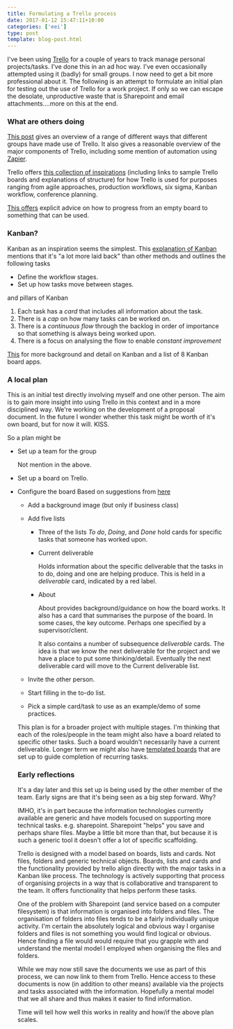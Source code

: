 ```yaml
---
title: Formulating a Trello process
date: 2017-01-12 15:47:11+10:00
categories: ['eei']
type: post
template: blog-post.html
---
```

I've been using [Trello](http://trello.com) for a couple of years to track manage personal projects/tasks. I've done this in an ad hoc way. I've even occasionally attempted using it (badly) for small groups. I now need to get a bit more professional about it. The following is an attempt to formulate an initial plan for testing out the use of Trello for a work project. If only so we can escape the desolate, unproductive waste that is Sharepoint and email attachments....more on this at the end.

### What are others doing

[This post](https://wpcurve.com/trello-for-project-management/) gives an overview of a range of different ways that different groups have made use of Trello. It also gives a reasonable overview of the major components of Trello, including some mention of automation using [Zapier](https://zapier.com/).

Trello offers [this collection of inspirations](https://trello.com/inspiration/project-management) (including links to sample Trello boards and explanations of structure) for how Trello is used for purposes ranging from agile approaches, production workflows, six sigma, Kanban workflow, conference planning.

[This offers](http://blog.trello.com/trello-board-best-practices) explicit advice on how to progress from an empty board to something that can be used.

### Kanban?

Kanban as an inspiration seems the simplest. This [explanation of Kanban](https://zapier.com/learn/project-management/project-management-systems/#kanban) mentions that it's "a lot more laid back" than other methods and outlines the following tasks

- Define the workflow stages.
- Set up how tasks move between stages.

and pillars of Kanban

1. Each task has a _card_ that includes all information about the task.
2. There is a _cap_ on how many tasks can be worked on.
3. There is a _continuous flow_ through the backlog in order of importance so that something is always being worked upon.
4. There is a focus on analysing the flow to enable _constant improvement_

[This](https://zapier.com/learn/project-management/kanban-board/) for more background and detail on Kanban and a list of 8 Kanban board apps.

### A local plan

This is an initial test directly involving myself and one other person. The aim is to gain more insight into using Trello in this context and in a more disciplined way. We're working on the development of a proposal document. In the future I wonder whether this task might be worth of it's own board, but for now it will. KISS.

So a plan might be

- Set up a team for the group
    
    Not mention in the above.
    
- Set up a board on Trello.
- Configure the board Based on suggestions from [here](http://blog.trello.com/trello-board-best-practices)
    
    - Add a background image (but only if business class)
    - Add five lists
        - Three of the lists _To do_, _Doing_, and _Done_ hold cards for specific tasks that someone has worked upon.
        - Current deliverable
            
            Holds information about the specific deliverable that the tasks in to do, doing and one are helping produce. This is held in a _deliverable_ card, indicated by a red label.
            
        - About
            
            About provides background/guidance on how the board works. It also has a card that summarises the purpose of the board. In some cases, the key outcome. Perhaps one specified by a supervisor/client.
            
            It also contains a number of subsequence _deliverable_ cards. The idea is that we know the next deliverable for the project and we have a place to put some thinking/detail. Eventually the next deliverable card will move to the Current deliverable list.
            
    - Invite the other person.
    - Start filling in the to-do list.
    - Pick a simple card/task to use as an example/demo of some practices.
    
    This plan is for a broader project with multiple stages. I'm thinking that each of the roles/people in the team might also have a board related to specific other tasks. Such a board wouldn't necessarily have a current deliverable. Longer term we might also have [templated boards](http://help.trello.com/article/800-creating-templates-for-cards-lists-and-boards) that are set up to guide completion of recurring tasks.
    
    ### Early reflections
    
    It's a day later and this set up is being used by the other member of the team. Early signs are that it's being seen as a big step forward. Why?
    
    IMHO, it's in part because the information technologies currently available are generic and have models focused on supporting more technical tasks. e.g. sharepoint. Sharepoint "helps" you save and perhaps share files. Maybe a little bit more than that, but because it is such a generic tool it doesn't offer a lot of specific scaffolding.
    
    Trello is designed with a model based on boards, lists and cards. Not files, folders and generic technical objects. Boards, lists and cards and the functionality provided by trello align directly with the major tasks in a Kanban like process. The technology is actively supporting that process of organising projects in a way that is collaborative and transparent to the team. It offers functionality that helps perform these tasks.
    
    One of the problem with Sharepoint (and service based on a computer filesystem) is that information is organised into folders and files. The organisation of folders into files tends to be a fairly individually unique activity. I'm certain the absolutely logical and obvious way I organise folders and files is not something you would find logical or obvious. Hence finding a file would would require that you grapple with and understand the mental model I employed when organising the files and folders.
    
    While we may now still save the documents we use as part of this process, we can now link to them from Trello. Hence access to these documents is now (in addition to other means) available via the projects and tasks associated with the information. Hopefully a mental model that we all share and thus makes it easier to find information.
    
    Time will tell how well this works in reality and how/if the above plan scales.